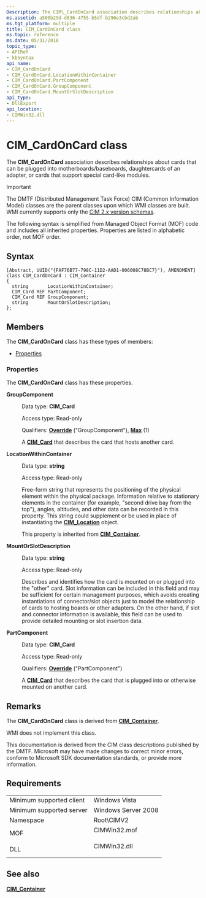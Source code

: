 ```yaml
---
Description: The CIM\_CardOnCard association describes relationships about cards that can be plugged into motherboards/baseboards, daughtercards of an adapter, or cards that support special card-like modules.
ms.assetid: a500b29d-d836-4755-b5df-b296e3cbd2ab
ms.tgt_platform: multiple
title: CIM_CardOnCard class
ms.topic: reference
ms.date: 05/31/2018
topic_type: 
- APIRef
- kbSyntax
api_name: 
- CIM_CardOnCard
- CIM_CardOnCard.LocationWithinContainer
- CIM_CardOnCard.PartComponent
- CIM_CardOnCard.GroupComponent
- CIM_CardOnCard.MountOrSlotDescription
api_type: 
- DllExport
api_location: 
- CIMWin32.dll
---
```


# CIM\_CardOnCard class

The **CIM\_CardOnCard** association describes relationships about cards that can be plugged into motherboards/baseboards, daughtercards of an adapter, or cards that support special card-like modules.

> [!IMPORTANT]
> The DMTF (Distributed Management Task Force) CIM (Common Information Model) classes are the parent classes upon which WMI classes are built. WMI currently supports only the [CIM 2.x version schemas](https://dmtf.org/standards/cim/schemas).

 

The following syntax is simplified from Managed Object Format (MOF) code and includes all inherited properties. Properties are listed in alphabetic order, not MOF order.

## Syntax

``` syntax
[Abstract, UUID("{FAF76B77-798C-11D2-AAD1-006008C78BC7}"), AMENDMENT]
class CIM_CardOnCard : CIM_Container
{
  string       LocationWithinContainer;
  CIM_Card REF PartComponent;
  CIM_Card REF GroupComponent;
  string       MountOrSlotDescription;
};
```

## Members

The **CIM\_CardOnCard** class has these types of members:

-   [Properties](#properties)

### Properties

The **CIM\_CardOnCard** class has these properties.

<dl> <dt>

**GroupComponent**
</dt> <dd> <dl> <dt>

Data type: **CIM\_Card**
</dt> <dt>

Access type: Read-only
</dt> <dt>

Qualifiers: [**Override**](https://docs.microsoft.com/windows/desktop/WmiSdk/standard-qualifiers) ("GroupComponent"), [**Max**](https://docs.microsoft.com/windows/desktop/WmiSdk/standard-qualifiers) (1)
</dt> </dl>

A [**CIM\_Card**](cim-card.md) that describes the card that hosts another card.

</dd> <dt>

**LocationWithinContainer**
</dt> <dd> <dl> <dt>

Data type: **string**
</dt> <dt>

Access type: Read-only
</dt> </dl>

Free-form string that represents the positioning of the physical element within the physical package. Information relative to stationary elements in the container (for example, "second drive bay from the top"), angles, altitudes, and other data can be recorded in this property. This string could supplement or be used in place of instantiating the [**CIM\_Location**](cim-location.md) object.

This property is inherited from [**CIM\_Container**](cim-container.md).

</dd> <dt>

**MountOrSlotDescription**
</dt> <dd> <dl> <dt>

Data type: **string**
</dt> <dt>

Access type: Read-only
</dt> </dl>

Describes and identifies how the card is mounted on or plugged into the "other" card. Slot information can be included in this field and may be sufficient for certain management purposes, which avoids creating instantiations of connector/slot objects just to model the relationship of cards to hosting boards or other adapters. On the other hand, if slot and connector information is available, this field can be used to provide detailed mounting or slot insertion data.

</dd> <dt>

**PartComponent**
</dt> <dd> <dl> <dt>

Data type: **CIM\_Card**
</dt> <dt>

Access type: Read-only
</dt> <dt>

Qualifiers: [**Override**](https://docs.microsoft.com/windows/desktop/WmiSdk/standard-qualifiers) ("PartComponent")
</dt> </dl>

A [**CIM\_Card**](cim-card.md) that describes the card that is plugged into or otherwise mounted on another card.

</dd> </dl>

## Remarks

The **CIM\_CardOnCard** class is derived from [**CIM\_Container**](cim-container.md).

WMI does not implement this class.

This documentation is derived from the CIM class descriptions published by the DMTF. Microsoft may have made changes to correct minor errors, conform to Microsoft SDK documentation standards, or provide more information.

## Requirements



|                                     |                                                                                         |
|-------------------------------------|-----------------------------------------------------------------------------------------|
| Minimum supported client<br/> | Windows Vista<br/>                                                                |
| Minimum supported server<br/> | Windows Server 2008<br/>                                                          |
| Namespace<br/>                | Root\\CIMV2<br/>                                                                  |
| MOF<br/>                      | <dl> <dt>CIMWin32.mof</dt> </dl> |
| DLL<br/>                      | <dl> <dt>CIMWin32.dll</dt> </dl> |



## See also

<dl> <dt>

[**CIM\_Container**](cim-container.md)
</dt> </dl>

 

 




